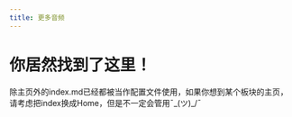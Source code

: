 ```yaml
---
title: 更多音频
---
```


# 你居然找到了这里！

除主页外的index.md已经都被当作配置文件使用，如果你想到某个板块的主页，请考虑把index换成Home，但是不一定会管用¯\_(ツ)_/¯
